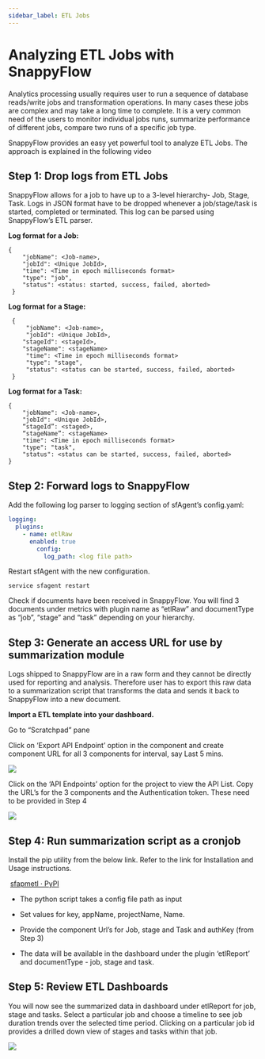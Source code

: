 ```yaml
---
sidebar_label: ETL Jobs
---
```

# Analyzing ETL Jobs with SnappyFlow

Analytics processing usually requires user to run a sequence of database reads/write jobs and transformation operations. In many cases these jobs are complex and may take a long time to complete. It is a very common need of the users to monitor individual jobs runs, summarize performance of different jobs, compare two runs of a specific job type. 

SnappyFlow provides an easy yet powerful tool to analyze ETL Jobs. The approach is explained in the following video
<picture></picture>

## Step 1: Drop logs from ETL Jobs

SnappyFlow allows for a job to have up to a 3-level hierarchy- Job, Stage, Task. Logs in JSON format have to be dropped whenever a job/stage/task is started, completed or terminated. This log can be parsed using SnappyFlow’s ETL parser. 

<div><b>Log format for a Job:</b></div>

```
{
    "jobName": <Job-name>,
    "jobId": <Unique JobId>,
    "time": <Time in epoch milliseconds format>
    "type": "job",
    "status": <status: started, success, failed, aborted> 
 }
```

<div><b>Log format for a Stage:</b></div>

```
 {
     "jobName": <Job-name>,
     "jobId": <Unique JobId>,
    "stageId": <stageId>,
    "stageName": <stageName>
     "time": <Time in epoch milliseconds format>
     "type": "stage", 
     "status": <status can be started, success, failed, aborted>
 } 
```

<div><b>Log format for a Task:</b></div>

```
{
    "jobName": <Job-name>,
    "jobId": <Unique JobId>,
    “stageId”: <staged>,
    “stageName”: <stageName>
    "time": <Time in epoch milliseconds format>
    "type": "task",
    "status": <status can be started, success, failed, aborted>
} 
```

## Step 2: Forward logs to SnappyFlow

<div>Add the following log parser to logging section of sfAgent’s config.yaml: </div>       

```yaml
logging:
  plugins:
    - name: etlRaw
      enabled: true
        config:
          log_path: <log file path>
```

<div> Restart sfAgent with the new configuration.</div>

```
service sfagent restart
```

Check if documents have been received in SnappyFlow. You will find 3 documents under metrics with plugin name as “etlRaw” and documentType as “job”, “stage” and “task” depending on your hierarchy. 

## Step 3: Generate an access URL for use by summarization module

Logs shipped to SnappyFlow are in a raw form and they cannot be directly used for reporting and analysis. Therefore user has to export this raw data to a summarization script that transforms the data and sends it back to SnappyFlow into a new document. 

**Import a ETL template into your dashboard.** 

Go to “Scratchpad” pane 

Click on ‘Export API Endpoint’ option in the component and create component  URL for all 3 components for interval, say Last 5 mins. 

<img src="/img/Picture1.png" />

Click on the ‘API Endpoints’ option for the project to view the API List. Copy the URL’s for the 3 components and the Authentication token. These need to be provided in Step 4

<img src="/img/Picture2.png" />

## Step 4: Run summarization script as a cronjob

Install the pip utility from the below link. Refer to the link for Installation and Usage instructions.

​      [sfapmetl · PyPI](https://pypi.org/project/sfapmetl/)

- The python script takes a config file path as input

- Set values for key, appName, projectName, Name.
- Provide the component Url’s for Job, stage and Task and authKey (from Step 3)
- The data will be available in the dashboard under the plugin ‘etlReport’ and documentType - job, stage and task.

## Step 5: Review ETL Dashboards

You will now see the summarized data in dashboard under etlReport for job, stage and tasks. Select a particular job and choose a timeline to see job duration trends over the selected time period. Clicking on a particular job id provides a drilled down view of stages and tasks within that job. 

<img src="/img/Picture3.png" />

